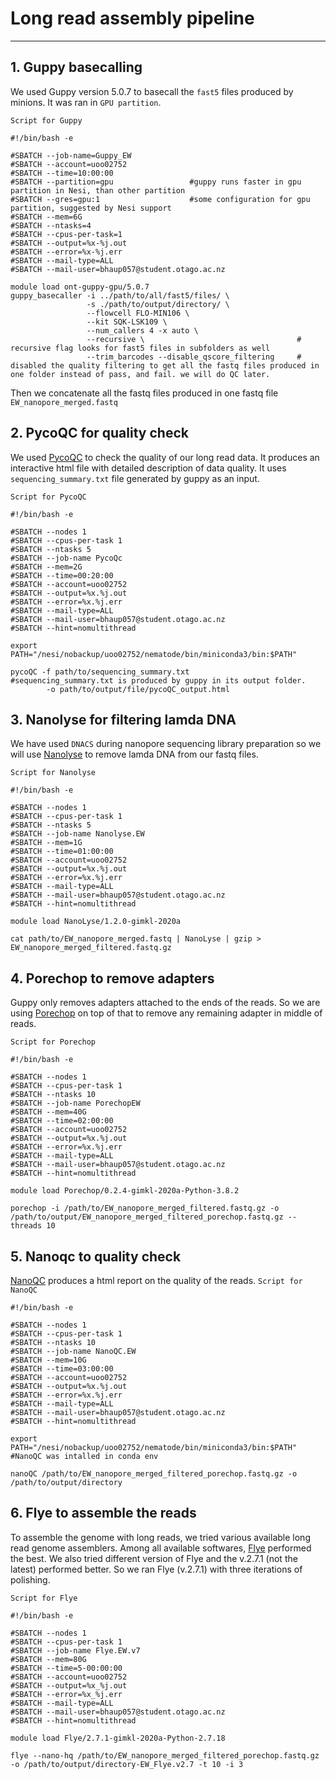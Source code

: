 # Long read assembly pipeline
---
## 1. Guppy basecalling
We used Guppy version 5.0.7 to basecall the `fast5` files produced by minions. It was ran in `GPU partition`.

`Script for Guppy`
```
#!/bin/bash -e

#SBATCH --job-name=Guppy_EW                 
#SBATCH --account=uoo02752              
#SBATCH --time=10:00:00                
#SBATCH --partition=gpu                 #guppy runs faster in gpu partition in Nesi, than other partition
#SBATCH --gres=gpu:1                    #some configuration for gpu partition, suggested by Nesi support
#SBATCH --mem=6G                                
#SBATCH --ntasks=4                              
#SBATCH --cpus-per-task=1               
#SBATCH --output=%x-%j.out              
#SBATCH --error=%x-%j.err               
#SBATCH --mail-type=ALL
#SBATCH --mail-user=bhaup057@student.otago.ac.nz

module load ont-guppy-gpu/5.0.7
guppy_basecaller -i ../path/to/all/fast5/files/ \
                 -s ./path/to/output/directory/ \
                 --flowcell FLO-MIN106 \
                 --kit SQK-LSK109 \
                 --num_callers 4 -x auto \
                 --recursive \                                  # recursive flag looks for fast5 files in subfolders as well
                 --trim_barcodes --disable_qscore_filtering     # disabled the quality filtering to get all the fastq files produced in one folder instead of pass, and fail. we will do QC later.
```
Then we concatenate all the fastq files produced in one fastq file `EW_nanopore_merged.fastq`


## 2. PycoQC for quality check
We used [PycoQC](https://github.com/tleonardi/pycoQC) to check the quality of our long read data. It produces an interactive html file with detailed description of data quality.
It uses `sequencing_summary.txt` file generated by guppy as an input.

`Script for PycoQC`
```
#!/bin/bash -e

#SBATCH --nodes 1
#SBATCH --cpus-per-task 1
#SBATCH --ntasks 5
#SBATCH --job-name PycoQc
#SBATCH --mem=2G
#SBATCH --time=00:20:00
#SBATCH --account=uoo02752
#SBATCH --output=%x.%j.out
#SBATCH --error=%x.%j.err
#SBATCH --mail-type=ALL
#SBATCH --mail-user=bhaup057@student.otago.ac.nz
#SBATCH --hint=nomultithread

export PATH="/nesi/nobackup/uoo02752/nematode/bin/miniconda3/bin:$PATH"

pycoQC -f path/to/sequencing_summary.txt            #sequencing_summary.txt is produced by guppy in its output folder.
        -o path/to/output/file/pycoQC_output.html
```
## 3. Nanolyse for filtering lamda DNA
We have used `DNACS` during nanopore sequencing library preparation so we will use [Nanolyse](https://github.com/wdecoster/NanoLyse) to remove lamda DNA from our fastq files.

`Script for Nanolyse`
```
#!/bin/bash -e

#SBATCH --nodes 1
#SBATCH --cpus-per-task 1
#SBATCH --ntasks 5
#SBATCH --job-name Nanolyse.EW
#SBATCH --mem=1G
#SBATCH --time=01:00:00
#SBATCH --account=uoo02752
#SBATCH --output=%x.%j.out
#SBATCH --error=%x.%j.err
#SBATCH --mail-type=ALL
#SBATCH --mail-user=bhaup057@student.otago.ac.nz
#SBATCH --hint=nomultithread

module load NanoLyse/1.2.0-gimkl-2020a

cat path/to/EW_nanopore_merged.fastq | NanoLyse | gzip > EW_nanopore_merged_filtered.fastq.gz
```
## 4. Porechop to remove adapters
Guppy only removes adapters attached to the ends of the reads. So we are using [Porechop](https://github.com/rrwick/Porechop) on top of that to remove any remaining adapter in middle of reads.

`Script for Porechop`
```
#!/bin/bash -e

#SBATCH --nodes 1
#SBATCH --cpus-per-task 1
#SBATCH --ntasks 10
#SBATCH --job-name PorechopEW
#SBATCH --mem=40G
#SBATCH --time=02:00:00
#SBATCH --account=uoo02752
#SBATCH --output=%x.%j.out
#SBATCH --error=%x.%j.err
#SBATCH --mail-type=ALL
#SBATCH --mail-user=bhaup057@student.otago.ac.nz
#SBATCH --hint=nomultithread

module load Porechop/0.2.4-gimkl-2020a-Python-3.8.2

porechop -i /path/to/EW_nanopore_merged_filtered.fastq.gz -o /path/to/output/EW_nanopore_merged_filtered_porechop.fastq.gz --threads 10
```

## 5. Nanoqc to quality check
[NanoQC](https://github.com/wdecoster/nanoQC) produces a html report on the quality of the reads.
`Script for NanoQC`
```
#!/bin/bash -e

#SBATCH --nodes 1
#SBATCH --cpus-per-task 1
#SBATCH --ntasks 10
#SBATCH --job-name NanoQC.EW
#SBATCH --mem=10G
#SBATCH --time=03:00:00
#SBATCH --account=uoo02752
#SBATCH --output=%x.%j.out
#SBATCH --error=%x.%j.err
#SBATCH --mail-type=ALL
#SBATCH --mail-user=bhaup057@student.otago.ac.nz
#SBATCH --hint=nomultithread

export PATH="/nesi/nobackup/uoo02752/nematode/bin/miniconda3/bin:$PATH"   #NanoQC was intalled in conda env

nanoQC /path/to/EW_nanopore_merged_filtered_porechop.fastq.gz -o /path/to/output/directory
```
## 6. Flye to assemble the reads
To assemble the genome with long reads, we tried various available long read genome assemblers. Among all available softwares, [Flye](https://github.com/fenderglass/Flye) performed the best.
We also tried different version of Flye and the v.2.7.1 (not the latest) performed better. So we ran Flye (v.2.7.1) with three iterations of polishing.

`Script for Flye`
```
#!/bin/bash -e

#SBATCH --nodes 1
#SBATCH --cpus-per-task 1
#SBATCH --job-name Flye.EW.v7
#SBATCH --mem=80G
#SBATCH --time=5-00:00:00
#SBATCH --account=uoo02752
#SBATCH --output=%x_%j.out
#SBATCH --error=%x_%j.err
#SBATCH --mail-type=ALL
#SBATCH --mail-user=bhaup057@student.otago.ac.nz
#SBATCH --hint=nomultithread

module load Flye/2.7.1-gimkl-2020a-Python-2.7.18

flye --nano-hq /path/to/EW_nanopore_merged_filtered_porechop.fastq.gz -o /path/to/output/directory-EW_Flye.v2.7 -t 10 -i 3
```

